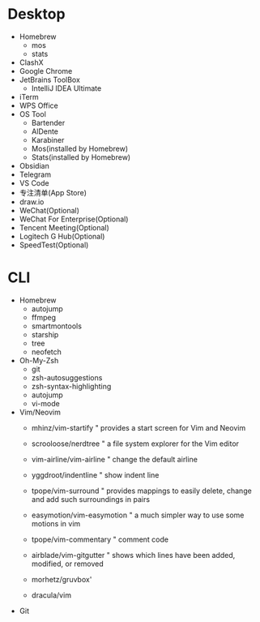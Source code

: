 # Desktop
- Homebrew
	- mos
	- stats
- ClashX
- Google Chrome
- JetBrains ToolBox
	- IntelliJ IDEA Ultimate
- iTerm
- WPS Office
- OS Tool
	- Bartender
	- AlDente
	- Karabiner
	- Mos(installed by Homebrew)
	- Stats(installed by Homebrew)
- Obsidian
- Telegram
- VS Code
- 专注清单(App Store)
- draw.io
- WeChat(Optional)
- WeChat For Enterprise(Optional)
- Tencent Meeting(Optional)
- Logitech G Hub(Optional)
- SpeedTest(Optional)

# CLI
- Homebrew
	- autojump
	- ffmpeg
	- smartmontools
	- starship
	- tree
	- neofetch
- Oh-My-Zsh
	- git
	- zsh-autosuggestions
	- zsh-syntax-highlighting
	- autojump
	- vi-mode 
- Vim/Neovim
	- mhinz/vim-startify               " provides a start screen for Vim and Neovim
	- scrooloose/nerdtree            " a file system explorer for the Vim editor
	- vim-airline/vim-airline          " change the default airline
	- yggdroot/indentline            " show indent line
	- tpope/vim-surround               " provides mappings to easily delete, change and add such surroundings in pairs
	- easymotion/vim-easymotion        " a much simpler way to use some motions in vim
	- tpope/vim-commentary             " comment code
	- airblade/vim-gitgutter           " shows which lines have been added, modified, or removed
 
	- morhetz/gruvbox'
	- dracula/vim
- Git